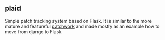 plaid
-----

Simple patch tracking system based on Flask. It is similar to the more mature
and featureful [patchwork](http://jk.ozlabs.org/projects/patchwork/) and made
mostly as an example how to move from django to Flask.


